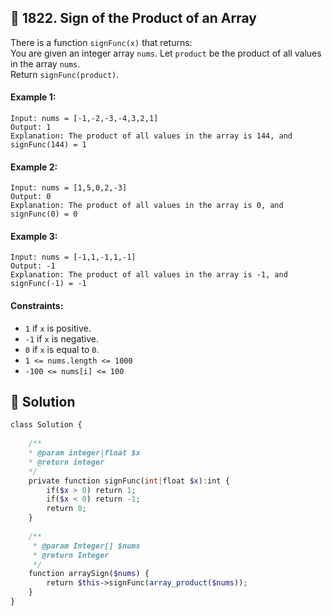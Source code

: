 ## 📝 1822. Sign of the Product of an Array  
There is a function `signFunc(x)` that returns:  
You are given an integer array `nums`. Let `product` be the product of all values in the array `nums`.  
Return `signFunc(product)`.  
     
  
#### Example 1:  

```
Input: nums = [-1,-2,-3,-4,3,2,1]
Output: 1
Explanation: The product of all values in the array is 144, and signFunc(144) = 1

```
#### Example 2:  

```
Input: nums = [1,5,0,2,-3]
Output: 0
Explanation: The product of all values in the array is 0, and signFunc(0) = 0

```
#### Example 3:  

```
Input: nums = [-1,1,-1,1,-1]
Output: -1
Explanation: The product of all values in the array is -1, and signFunc(-1) = -1

```
  
#### Constraints:  
+ `1` if `x` is positive.  
+ `-1` if `x` is negative.  
+ `0` if `x` is equal to `0`.  
+ `1 <= nums.length <= 1000`  
+ `-100 <= nums[i] <= 100`  
  
## 📝 Solution 
```php  
class Solution {  
  
    /**  
    * @param integer|float $x  
    * @return integer  
    */  
    private function signFunc(int|float $x):int {  
        if($x > 0) return 1;  
        if($x < 0) return -1;  
        return 0;  
    }  
  
    /**  
     * @param Integer[] $nums  
     * @return Integer  
     */  
    function arraySign($nums) {  
        return $this->signFunc(array_product($nums));  
    }  
}  
```  
